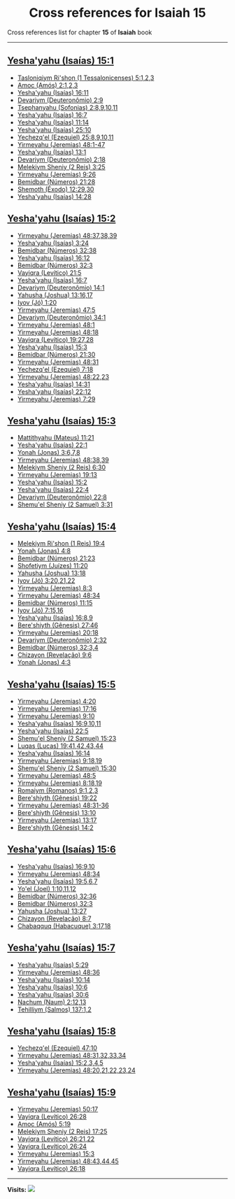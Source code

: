<div align="center">

# Cross references for **Isaiah 15**
</div>

Cross references list for chapter **15** of **Isaiah** book

---

<h2 id="1"><a href="https://bible.ozzuu.com/pt_yah/Isa/15#1" target="_blank">Yesha'yahu (Isaías) 15:1</a></h2>

- [Tasloniqiym Ri'shon (1 Tessalonicenses) 5:1,2,3](https://bible.ozzuu.com/pt_yah/1Th/5#1)
- [Amoc (Amós) 2:1,2,3](https://bible.ozzuu.com/pt_yah/Am/2#1)
- [Yesha'yahu (Isaías) 16:11](https://bible.ozzuu.com/pt_yah/Isa/16#11)
- [Devariym (Deuteronômio) 2:9](https://bible.ozzuu.com/pt_yah/Deu/2#9)
- [Tsephanyahu (Sofonias) 2:8,9,10,11](https://bible.ozzuu.com/pt_yah/Zep/2#8)
- [Yesha'yahu (Isaías) 16:7](https://bible.ozzuu.com/pt_yah/Isa/16#7)
- [Yesha'yahu (Isaías) 11:14](https://bible.ozzuu.com/pt_yah/Isa/11#14)
- [Yesha'yahu (Isaías) 25:10](https://bible.ozzuu.com/pt_yah/Isa/25#10)
- [Yechezq'el (Ezequiel) 25:8,9,10,11](https://bible.ozzuu.com/pt_yah/Eze/25#8)
- [Yirmeyahu (Jeremias) 48:1-47](https://bible.ozzuu.com/pt_yah/Jer/48#1)
- [Yesha'yahu (Isaías) 13:1](https://bible.ozzuu.com/pt_yah/Isa/13#1)
- [Devariym (Deuteronômio) 2:18](https://bible.ozzuu.com/pt_yah/Deu/2#18)
- [Melekiym Sheniy (2 Reis) 3:25](https://bible.ozzuu.com/pt_yah/2Ki/3#25)
- [Yirmeyahu (Jeremias) 9:26](https://bible.ozzuu.com/pt_yah/Jer/9#26)
- [Bemidbar (Números) 21:28](https://bible.ozzuu.com/pt_yah/Num/21#28)
- [Shemoth (Êxodo) 12:29,30](https://bible.ozzuu.com/pt_yah/Exo/12#29)
- [Yesha'yahu (Isaías) 14:28](https://bible.ozzuu.com/pt_yah/Isa/14#28)
<h2 id="2"><a href="https://bible.ozzuu.com/pt_yah/Isa/15#2" target="_blank">Yesha'yahu (Isaías) 15:2</a></h2>

- [Yirmeyahu (Jeremias) 48:37,38,39](https://bible.ozzuu.com/pt_yah/Jer/48#37)
- [Yesha'yahu (Isaías) 3:24](https://bible.ozzuu.com/pt_yah/Isa/3#24)
- [Bemidbar (Números) 32:38](https://bible.ozzuu.com/pt_yah/Num/32#38)
- [Yesha'yahu (Isaías) 16:12](https://bible.ozzuu.com/pt_yah/Isa/16#12)
- [Bemidbar (Números) 32:3](https://bible.ozzuu.com/pt_yah/Num/32#3)
- [Vayiqra (Levítico) 21:5](https://bible.ozzuu.com/pt_yah/Lev/21#5)
- [Yesha'yahu (Isaías) 16:7](https://bible.ozzuu.com/pt_yah/Isa/16#7)
- [Devariym (Deuteronômio) 14:1](https://bible.ozzuu.com/pt_yah/Deu/14#1)
- [Yahusha (Joshua) 13:16,17](https://bible.ozzuu.com/pt_yah/Jos/13#16)
- [Iyov (Jó) 1:20](https://bible.ozzuu.com/pt_yah/Job/1#20)
- [Yirmeyahu (Jeremias) 47:5](https://bible.ozzuu.com/pt_yah/Jer/47#5)
- [Devariym (Deuteronômio) 34:1](https://bible.ozzuu.com/pt_yah/Deu/34#1)
- [Yirmeyahu (Jeremias) 48:1](https://bible.ozzuu.com/pt_yah/Jer/48#1)
- [Yirmeyahu (Jeremias) 48:18](https://bible.ozzuu.com/pt_yah/Jer/48#18)
- [Vayiqra (Levítico) 19:27,28](https://bible.ozzuu.com/pt_yah/Lev/19#27)
- [Yesha'yahu (Isaías) 15:3](https://bible.ozzuu.com/pt_yah/Isa/15#3)
- [Bemidbar (Números) 21:30](https://bible.ozzuu.com/pt_yah/Num/21#30)
- [Yirmeyahu (Jeremias) 48:31](https://bible.ozzuu.com/pt_yah/Jer/48#31)
- [Yechezq'el (Ezequiel) 7:18](https://bible.ozzuu.com/pt_yah/Eze/7#18)
- [Yirmeyahu (Jeremias) 48:22,23](https://bible.ozzuu.com/pt_yah/Jer/48#22)
- [Yesha'yahu (Isaías) 14:31](https://bible.ozzuu.com/pt_yah/Isa/14#31)
- [Yesha'yahu (Isaías) 22:12](https://bible.ozzuu.com/pt_yah/Isa/22#12)
- [Yirmeyahu (Jeremias) 7:29](https://bible.ozzuu.com/pt_yah/Jer/7#29)
<h2 id="3"><a href="https://bible.ozzuu.com/pt_yah/Isa/15#3" target="_blank">Yesha'yahu (Isaías) 15:3</a></h2>

- [Mattithyahu (Mateus) 11:21](https://bible.ozzuu.com/pt_yah/Mat/11#21)
- [Yesha'yahu (Isaías) 22:1](https://bible.ozzuu.com/pt_yah/Isa/22#1)
- [Yonah (Jonas) 3:6,7,8](https://bible.ozzuu.com/pt_yah/Jon/3#6)
- [Yirmeyahu (Jeremias) 48:38,39](https://bible.ozzuu.com/pt_yah/Jer/48#38)
- [Melekiym Sheniy (2 Reis) 6:30](https://bible.ozzuu.com/pt_yah/2Ki/6#30)
- [Yirmeyahu (Jeremias) 19:13](https://bible.ozzuu.com/pt_yah/Jer/19#13)
- [Yesha'yahu (Isaías) 15:2](https://bible.ozzuu.com/pt_yah/Isa/15#2)
- [Yesha'yahu (Isaías) 22:4](https://bible.ozzuu.com/pt_yah/Isa/22#4)
- [Devariym (Deuteronômio) 22:8](https://bible.ozzuu.com/pt_yah/Deu/22#8)
- [Shemu'el Sheniy (2 Samuel) 3:31](https://bible.ozzuu.com/pt_yah/2Sm/3#31)
<h2 id="4"><a href="https://bible.ozzuu.com/pt_yah/Isa/15#4" target="_blank">Yesha'yahu (Isaías) 15:4</a></h2>

- [Melekiym Ri'shon (1 Reis) 19:4](https://bible.ozzuu.com/pt_yah/1Ki/19#4)
- [Yonah (Jonas) 4:8](https://bible.ozzuu.com/pt_yah/Jon/4#8)
- [Bemidbar (Números) 21:23](https://bible.ozzuu.com/pt_yah/Num/21#23)
- [Shofetiym (Juízes) 11:20](https://bible.ozzuu.com/pt_yah/Jdg/11#20)
- [Yahusha (Joshua) 13:18](https://bible.ozzuu.com/pt_yah/Jos/13#18)
- [Iyov (Jó) 3:20,21,22](https://bible.ozzuu.com/pt_yah/Job/3#20)
- [Yirmeyahu (Jeremias) 8:3](https://bible.ozzuu.com/pt_yah/Jer/8#3)
- [Yirmeyahu (Jeremias) 48:34](https://bible.ozzuu.com/pt_yah/Jer/48#34)
- [Bemidbar (Números) 11:15](https://bible.ozzuu.com/pt_yah/Num/11#15)
- [Iyov (Jó) 7:15,16](https://bible.ozzuu.com/pt_yah/Job/7#15)
- [Yesha'yahu (Isaías) 16:8,9](https://bible.ozzuu.com/pt_yah/Isa/16#8)
- [Bere'shiyth (Gênesis) 27:46](https://bible.ozzuu.com/pt_yah/Gen/27#46)
- [Yirmeyahu (Jeremias) 20:18](https://bible.ozzuu.com/pt_yah/Jer/20#18)
- [Devariym (Deuteronômio) 2:32](https://bible.ozzuu.com/pt_yah/Deu/2#32)
- [Bemidbar (Números) 32:3,4](https://bible.ozzuu.com/pt_yah/Num/32#3)
- [Chizayon (Revelação) 9:6](https://bible.ozzuu.com/pt_yah/Rev/9#6)
- [Yonah (Jonas) 4:3](https://bible.ozzuu.com/pt_yah/Jon/4#3)
<h2 id="5"><a href="https://bible.ozzuu.com/pt_yah/Isa/15#5" target="_blank">Yesha'yahu (Isaías) 15:5</a></h2>

- [Yirmeyahu (Jeremias) 4:20](https://bible.ozzuu.com/pt_yah/Jer/4#20)
- [Yirmeyahu (Jeremias) 17:16](https://bible.ozzuu.com/pt_yah/Jer/17#16)
- [Yirmeyahu (Jeremias) 9:10](https://bible.ozzuu.com/pt_yah/Jer/9#10)
- [Yesha'yahu (Isaías) 16:9,10,11](https://bible.ozzuu.com/pt_yah/Isa/16#9)
- [Yesha'yahu (Isaías) 22:5](https://bible.ozzuu.com/pt_yah/Isa/22#5)
- [Shemu'el Sheniy (2 Samuel) 15:23](https://bible.ozzuu.com/pt_yah/2Sm/15#23)
- [Luqas (Lucas) 19:41,42,43,44](https://bible.ozzuu.com/pt_yah/Luk/19#41)
- [Yesha'yahu (Isaías) 16:14](https://bible.ozzuu.com/pt_yah/Isa/16#14)
- [Yirmeyahu (Jeremias) 9:18,19](https://bible.ozzuu.com/pt_yah/Jer/9#18)
- [Shemu'el Sheniy (2 Samuel) 15:30](https://bible.ozzuu.com/pt_yah/2Sm/15#30)
- [Yirmeyahu (Jeremias) 48:5](https://bible.ozzuu.com/pt_yah/Jer/48#5)
- [Yirmeyahu (Jeremias) 8:18,19](https://bible.ozzuu.com/pt_yah/Jer/8#18)
- [Romaiym (Romanos) 9:1,2,3](https://bible.ozzuu.com/pt_yah/Rom/9#1)
- [Bere'shiyth (Gênesis) 19:22](https://bible.ozzuu.com/pt_yah/Gen/19#22)
- [Yirmeyahu (Jeremias) 48:31-36](https://bible.ozzuu.com/pt_yah/Jer/48#31)
- [Bere'shiyth (Gênesis) 13:10](https://bible.ozzuu.com/pt_yah/Gen/13#10)
- [Yirmeyahu (Jeremias) 13:17](https://bible.ozzuu.com/pt_yah/Jer/13#17)
- [Bere'shiyth (Gênesis) 14:2](https://bible.ozzuu.com/pt_yah/Gen/14#2)
<h2 id="6"><a href="https://bible.ozzuu.com/pt_yah/Isa/15#6" target="_blank">Yesha'yahu (Isaías) 15:6</a></h2>

- [Yesha'yahu (Isaías) 16:9,10](https://bible.ozzuu.com/pt_yah/Isa/16#9)
- [Yirmeyahu (Jeremias) 48:34](https://bible.ozzuu.com/pt_yah/Jer/48#34)
- [Yesha'yahu (Isaías) 19:5,6,7](https://bible.ozzuu.com/pt_yah/Isa/19#5)
- [Yo'el (Joel) 1:10,11,12](https://bible.ozzuu.com/pt_yah/Jl/1#10)
- [Bemidbar (Números) 32:36](https://bible.ozzuu.com/pt_yah/Num/32#36)
- [Bemidbar (Números) 32:3](https://bible.ozzuu.com/pt_yah/Num/32#3)
- [Yahusha (Joshua) 13:27](https://bible.ozzuu.com/pt_yah/Jos/13#27)
- [Chizayon (Revelação) 8:7](https://bible.ozzuu.com/pt_yah/Rev/8#7)
- [Chabaqquq (Habacuque) 3:17,18](https://bible.ozzuu.com/pt_yah/Hc/3#17)
<h2 id="7"><a href="https://bible.ozzuu.com/pt_yah/Isa/15#7" target="_blank">Yesha'yahu (Isaías) 15:7</a></h2>

- [Yesha'yahu (Isaías) 5:29](https://bible.ozzuu.com/pt_yah/Isa/5#29)
- [Yirmeyahu (Jeremias) 48:36](https://bible.ozzuu.com/pt_yah/Jer/48#36)
- [Yesha'yahu (Isaías) 10:14](https://bible.ozzuu.com/pt_yah/Isa/10#14)
- [Yesha'yahu (Isaías) 10:6](https://bible.ozzuu.com/pt_yah/Isa/10#6)
- [Yesha'yahu (Isaías) 30:6](https://bible.ozzuu.com/pt_yah/Isa/30#6)
- [Nachum (Naum) 2:12,13](https://bible.ozzuu.com/pt_yah/Nah/2#12)
- [Tehilliym (Salmos) 137:1,2](https://bible.ozzuu.com/pt_yah/Psa/137#1)
<h2 id="8"><a href="https://bible.ozzuu.com/pt_yah/Isa/15#8" target="_blank">Yesha'yahu (Isaías) 15:8</a></h2>

- [Yechezq'el (Ezequiel) 47:10](https://bible.ozzuu.com/pt_yah/Eze/47#10)
- [Yirmeyahu (Jeremias) 48:31,32,33,34](https://bible.ozzuu.com/pt_yah/Jer/48#31)
- [Yesha'yahu (Isaías) 15:2,3,4,5](https://bible.ozzuu.com/pt_yah/Isa/15#2)
- [Yirmeyahu (Jeremias) 48:20,21,22,23,24](https://bible.ozzuu.com/pt_yah/Jer/48#20)
<h2 id="9"><a href="https://bible.ozzuu.com/pt_yah/Isa/15#9" target="_blank">Yesha'yahu (Isaías) 15:9</a></h2>

- [Yirmeyahu (Jeremias) 50:17](https://bible.ozzuu.com/pt_yah/Jer/50#17)
- [Vayiqra (Levítico) 26:28](https://bible.ozzuu.com/pt_yah/Lev/26#28)
- [Amoc (Amós) 5:19](https://bible.ozzuu.com/pt_yah/Am/5#19)
- [Melekiym Sheniy (2 Reis) 17:25](https://bible.ozzuu.com/pt_yah/2Ki/17#25)
- [Vayiqra (Levítico) 26:21,22](https://bible.ozzuu.com/pt_yah/Lev/26#21)
- [Vayiqra (Levítico) 26:24](https://bible.ozzuu.com/pt_yah/Lev/26#24)
- [Yirmeyahu (Jeremias) 15:3](https://bible.ozzuu.com/pt_yah/Jer/15#3)
- [Yirmeyahu (Jeremias) 48:43,44,45](https://bible.ozzuu.com/pt_yah/Jer/48#43)
- [Vayiqra (Levítico) 26:18](https://bible.ozzuu.com/pt_yah/Lev/26#18)


---

**Visits:**
![](https://profile-counter.glitch.me/visitCounter_crossrefs15/count.svg)

